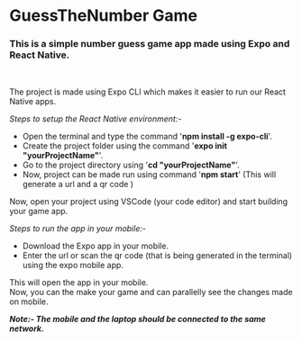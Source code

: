# GuessTheNumber Game

### This is a simple number guess game app made using Expo and React Native. 
<br>

The project is made using Expo CLI which makes it easier to run our React Native apps. <br>

_Steps to setup the React Native environment:-_
- Open the terminal and type the command '**npm install -g expo-cli**'.
- Create the project folder using the command '**expo init "yourProjectName"**'.
- Go to the project directory using '**cd "yourProjectName"**'.
- Now, project can be made run using command '**npm start**' (This will generate a url and a qr code )<br>

Now, open your project using VSCode (your code editor) and start building your game app.
 <br>

 _Steps to run the app in your mobile:-_
- Download the Expo app in your mobile.
- Enter the url or scan the qr code (that is being generated in the terminal) using the expo mobile app. <br>

This will open the app in your mobile.<br>
Now, you can the make your game and can parallelly see the changes made on mobile.

***Note:- The mobile and the laptop should be connected to the same network.***
